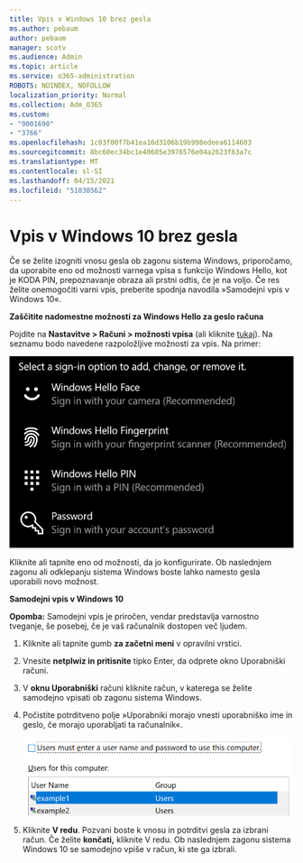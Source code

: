 ```yaml
---
title: Vpis v Windows 10 brez gesla
ms.author: pebaum
author: pebaum
manager: scotv
ms.audience: Admin
ms.topic: article
ms.service: o365-administration
ROBOTS: NOINDEX, NOFOLLOW
localization_priority: Normal
ms.collection: Adm_O365
ms.custom:
- "9001690"
- "3766"
ms.openlocfilehash: 1c03f00f7b41ea16d3106b19b998edeea6114603
ms.sourcegitcommit: 8bc60ec34bc1e40685e3976576e04a2623f63a7c
ms.translationtype: MT
ms.contentlocale: sl-SI
ms.lasthandoff: 04/15/2021
ms.locfileid: "51830562"
---
```

# <a name="sign-in-to-windows-10-without-using-a-password"></a>Vpis v Windows 10 brez gesla

Če se želite izogniti vnosu gesla ob zagonu sistema Windows, priporočamo, da uporabite eno od možnosti varnega vpisa s funkcijo Windows Hello, kot je KODA PIN, prepoznavanje obraza ali prstni odtis, če je na voljo. Če res želite onemogočiti varni vpis, preberite spodnja navodila »Samodejni vpis v Windows 10«.

**Zaščitite nadomestne možnosti za Windows Hello za geslo računa**

Pojdite na **Nastavitve > Računi > možnosti vpisa** (ali kliknite [tukaj](ms-settings:signinoptions?activationSource=GetHelp)). Na seznamu bodo navedene razpoložljive možnosti za vpis. Na primer:

![Možnosti vpisa.](media/sign-in-options.png)

Kliknite ali tapnite eno od možnosti, da jo konfigurirate. Ob naslednjem zagonu ali odklepanju sistema Windows boste lahko namesto gesla uporabili novo možnost. 

**Samodejni vpis v Windows 10**

**Opomba:** Samodejni vpis je priročen, vendar predstavlja varnostno tveganje, še posebej, če je vaš računalnik dostopen več ljudem. 

1. Kliknite ali tapnite gumb **za začetni meni** v opravilni vrstici.

2. Vnesite **netplwiz in pritisnite** tipko Enter, da odprete okno Uporabniški računi.

3. V **oknu Uporabniški** računi kliknite račun, v katerega se želite samodejno vpisati ob zagonu sistema Windows.

4. Počistite potrditveno polje »Uporabniki morajo vnesti uporabniško ime in geslo, če morajo uporabljati ta računalnik«.

    ![Uporabniki morajo vnesti uporabniško ime in možnost gesla.](media/users-must-enter-username.png)

5. Kliknite **V redu**. Pozvani boste k vnosu in potrditvi gesla za izbrani račun. Če želite **končati,** kliknite V redu. Ob naslednjem zagonu sistema Windows 10 se samodejno vpiše v račun, ki ste ga izbrali.
